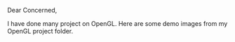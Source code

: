 Dear Concerned, 

I have done many project on OpenGL. Here are some demo images from my OpenGL project folder.
